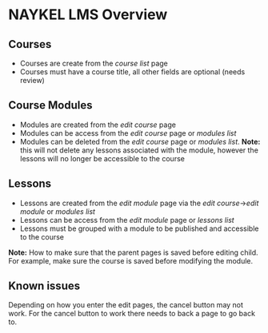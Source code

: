 # NAYKEL LMS Overview

## Courses

-   Courses are create from the _course list_ page
-   Courses must have a course title, all other fields are optional (needs review)

## Course Modules

-   Modules are created from the _edit course_ page
-   Modules can be access from the _edit course_ page or _modules list_
-   Modules can be deleted from the _edit course_ page or _modules list_. **Note:** this will not delete any lessons associated with the module, however the lessons will no longer be accessible to the course

## Lessons

-   Lessons are created from the _edit module_ page via the _edit course_->_edit module_ or _modules list_
-   Lessons can be access from the _edit module_ page or _lessons list_
-   Lessons must be grouped with a module to be published and accessible to the course

**Note:** How to make sure that the parent pages is saved before editing child. For example, make sure the course is saved before modifying the module.

## Known issues

Depending on how you enter the edit pages, the cancel button may not work. For the cancel button to work there needs to back a page to go back to.
